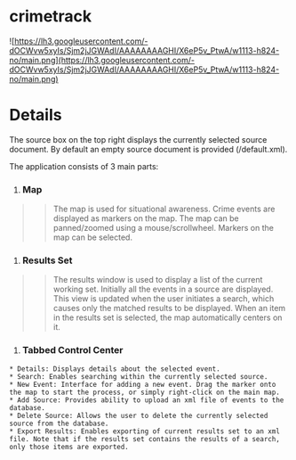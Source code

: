 # crimetrack #

![https://lh3.googleusercontent.com/-dOCWvw5xyIs/Sjm2jJGWAdI/AAAAAAAAGHI/X6eP5v_PtwA/w1113-h824-no/main.png](https://lh3.googleusercontent.com/-dOCWvw5xyIs/Sjm2jJGWAdI/AAAAAAAAGHI/X6eP5v_PtwA/w1113-h824-no/main.png)


# Details #
The source box on the top right displays the currently selected source document. By default an empty source document is provided (/default.xml).

The application consists of 3 main parts:
  1. ### Map ###
> > The map is used for situational awareness. Crime events are displayed as markers on the map. The map can be panned/zoomed using a mouse/scrollwheel. Markers on the map can be selected.
  1. ### Results Set ###
> > The results window is used to display a list of the current working set. Initially all the events in a source are displayed. This view is updated when the user initiates a search, which causes only the matched results to be displayed. When an item in the results set is selected, the map automatically centers on it.
  1. ### Tabbed Control Center ###
    * Details: Displays details about the selected event.
    * Search: Enables searching within the currently selected source.
    * New Event: Interface for adding a new event. Drag the marker onto the map to start the process, or simply right-click on the main map.
    * Add Source: Provides ability to upload an xml file of events to the database.
    * Delete Source: Allows the user to delete the currently selected source from the database.
    * Export Results: Enables exporting of current results set to an xml file. Note that if the results set contains the results of a search, only those items are exported.